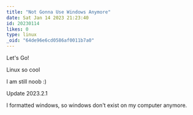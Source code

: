 ```yaml
---
title: "Not Gonna Use Windows Anymore"
date: Sat Jan 14 2023 21:23:40
id: 20230114
likes: 0
type: linux
_oid: "64de96e6cd0586af0011b7a0"
---
```

Let\'s Go!

Linux so cool

I am still noob :)

Update 2023.2.1

I formatted windows, so windows don\'t exist on my computer anymore.
